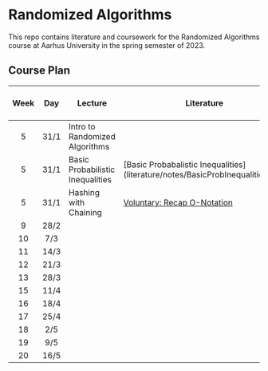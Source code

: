 Randomized Algorithms
=====================
This repo contains literature and coursework for the Randomized Algorithms course at Aarhus University in the spring semester of 2023.

Course Plan
-----------

| Week  |  Day  | Lecture                          | Literature                                                                      | Slides & Video | Lecturer |
| :---: | :---: | -------------------------------- | ------------------------------------------------------------------------------- | -------------- | -------- |
|   5   | 31/1  | Intro to Randomized Algorithms   |                                                                                 |                |          |
|   5   | 31/1  | Basic Probabilistic Inequalities | [Basic Probabalistic Inequalities] (literature/notes/BasicProbInequalities.pdf) |                |          |
|   5   | 31/1  | Hashing with    Chaining         | [Voluntary: Recap O-Notation](literature/notes/ONotation.pdf)                   |                |          |
|   9   | 28/2  |                                  |                                                                                 |                |          |
|  10   |  7/3  |                                  |                                                                                 |                |          |
|  11   | 14/3  |                                  |                                                                                 |                |          |
|  12   | 21/3  |                                  |                                                                                 |                |          |
|  13   | 28/3  |                                  |                                                                                 |                |          |
|  15   | 11/4  |                                  |                                                                                 |                |          |
|  16   | 18/4  |                                  |                                                                                 |                |          |
|  17   | 25/4  |                                  |                                                                                 |                |          |
|  18   |  2/5  |                                  |                                                                                 |                |          |
|  19   |  9/5  |                                  |                                                                                 |                |          |
|  20   | 16/5  |                                  |                                                                                 |                |          |